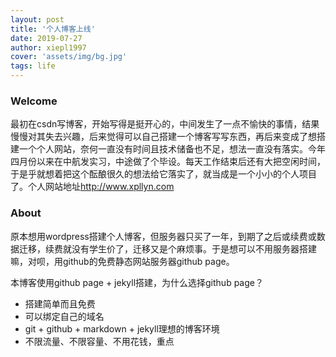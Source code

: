 ```yaml
---
layout: post
title: '个人博客上线'
date: 2019-07-27
author: xiepl1997
cover: 'assets/img/bg.jpg'
tags: life
---
```


### Welcome

最初在csdn写博客，开始写得是挺开心的，中间发生了一点不愉快的事情，结果慢慢对其失去兴趣，后来觉得可以自己搭建一个博客写写东西，再后来变成了想搭建一个个人网站，奈何一直没有时间且技术储备也不足，想法一直没有落实。今年四月份以来在中航发实习，中途做了个毕设。每天工作结束后还有大把空闲时间，于是乎就想着把这个酝酿很久的想法给它落实了，就当成是一个小小的个人项目了。个人网站地址<http://www.xpllyn.com>

### About

原本想用wordpress搭建个人博客，但服务器只买了一年，到期了之后或续费或数据迁移，续费就没有学生价了，迁移又是个麻烦事。于是想可以不用服务器搭建嘛，对呗，用github的免费静态网站服务器github page。

本博客使用github page + jekyll搭建，为什么选择github page？  
* 搭建简单而且免费
* 可以绑定自己的域名
* git + github + markdown + jekyll理想的博客环境
* 不限流量、不限容量、不用花钱，重点
